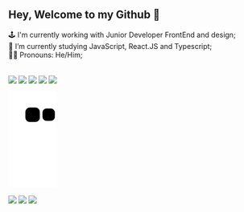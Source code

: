 ## Hey, Welcome to my Github 👋

🕹️ I'm currently working with Junior Developer FrontEnd and design; 
<br>🌱 I’m currently studying JavaScript, React.JS and Typescript;
<br>🏳️‍🌈 Pronouns: He/Him;
<!--<br>⚡ Fun fact: ;-->

<div style="display: inline_block"><br>
  <img align="center" height="35" src="https://cdn.jsdelivr.net/gh/devicons/devicon/icons/html5/html5-original.svg" />
  <img align="center" height="35" src="https://cdn.jsdelivr.net/gh/devicons/devicon/icons/css3/css3-original.svg" />
  <img align="center" height="35" src="https://cdn.jsdelivr.net/gh/devicons/devicon/icons/javascript/javascript-original.svg" />
  <img align="center" height="35" src="https://cdn.jsdelivr.net/gh/devicons/devicon/icons/typescript/typescript-original.svg" />
  <img align="center" height="35" src="https://cdn.jsdelivr.net/gh/devicons/devicon/icons/react/react-original.svg" />
</div>


![Snake animation](https://github.com/vitorguerraa/vitorguerraa/blob/output/github-contribution-grid-snake.svg)

<div>
  <a href="https://www.linkedin.com/in/vitorsguerra" target="_blank"><img src="https://img.shields.io/badge/LinkedIn-0077B5?style=for-the-badge&logo=linkedin&logoColor=white" target="_blank"></a>
  <a href="https://www.figma.com/@torugu" target="_blank"><img src="https://img.shields.io/badge/Figma-F24E1E?style=for-the-badge&logo=figma&logoColor=white" target="_blank"></a>
  <a href="https://www.buymeacoffee.com/Torugu" target="_blank"><img src="https://img.shields.io/badge/Buy_Me_A_Coffee-FFDD00?style=for-the-badge&logo=buy-me-a-coffee&logoColor=black" target="_blank"></a>
</div>
